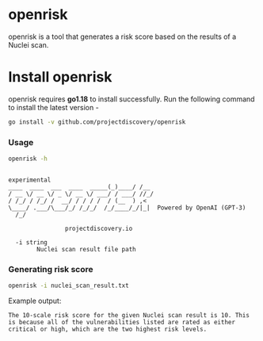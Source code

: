 # openrisk
openrisk is a tool that generates a risk score based on the results of a Nuclei scan. 


# Install openrisk
openrisk requires **go1.18** to install successfully. Run the following command to install the latest version -

```sh
go install -v github.com/projectdiscovery/openrisk
```

### Usage

```sh
openrisk -h
```

```console

experimental  
____  ____  ___  ____  _____(_)____/ /__
/ __ \/ __ \/ _ \/ __ \/ ___/ / ___/ //_/
/ /_/ / /_/ /  __/ / / / /  / (__  ) ,<   
\____/ .___/\___/_/ /_/_/  /_/____/_/|_|  Powered by OpenAI (GPT-3)
  /_/                                   
  
                projectdiscovery.io

  -i string
        Nuclei scan result file path
```

### Generating risk score

```sh
openrisk -i nuclei_scan_result.txt
```

Example output:

```console
The 10-scale risk score for the given Nuclei scan result is 10. This is because all of the vulnerabilities listed are rated as either critical or high, which are the two highest risk levels.
```
